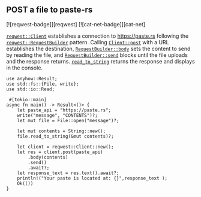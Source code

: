 ## POST a file to paste-rs

[![reqwest-badge]][reqwest] [![cat-net-badge]][cat-net]

[`reqwest::Client`] establishes a connection to https://paste.rs
following the [`reqwest::RequestBuilder`] pattern.  Calling [`Client::post`]
with a URL establishes the destination, [`RequestBuilder::body`] sets the
content to send by reading the file, and [`RequestBuilder::send`] blocks until
the file uploads and the response returns.  [`read_to_string`] returns the
response and displays in the console.

```rust,edition2024,no_run
use anyhow::Result;
use std::fs::{File, write};
use std::io::Read;

 #[tokio::main]
async fn main() -> Result<()> {
    let paste_api = "https://paste.rs";
    write("message", "CONTENTS")?;
    let mut file = File::open("message")?;

    let mut contents = String::new();
    file.read_to_string(&mut contents)?;

    let client = reqwest::Client::new();
    let res = client.post(paste_api)
        .body(contents)
        .send()
        .await?;
    let response_text = res.text().await?;
    println!("Your paste is located at: {}",response_text );
    Ok(())
}
```

[`Client::post`]: https://docs.rs/reqwest/*/reqwest/struct.Client.html#method.post
[`read_to_string`]: https://doc.rust-lang.org/std/io/trait.Read.html#method.read_to_string
[`RequestBuilder::body`]: https://docs.rs/reqwest/*/reqwest/struct.RequestBuilder.html#method.body
[`RequestBuilder::send`]: https://docs.rs/reqwest/*/reqwest/struct.RequestBuilder.html#method.send
[`reqwest::Client`]: https://docs.rs/reqwest/*/reqwest/struct.Client.html
[`reqwest::RequestBuilder`]: https://docs.rs/reqwest/*/reqwest/struct.RequestBuilder.html
